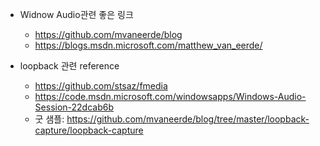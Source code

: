 * Widnow Audio관련 좋은 링크 
  * https://github.com/mvaneerde/blog
  * https://blogs.msdn.microsoft.com/matthew_van_eerde/
  
* loopback 관련 reference
  * https://github.com/stsaz/fmedia
  * https://code.msdn.microsoft.com/windowsapps/Windows-Audio-Session-22dcab6b  
  * 굿 샘플: https://github.com/mvaneerde/blog/tree/master/loopback-capture/loopback-capture
  
